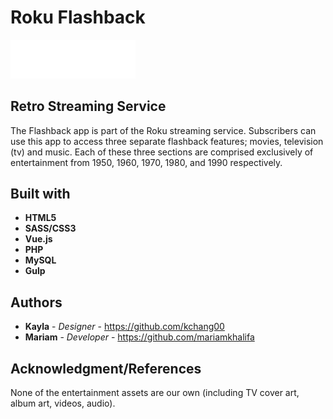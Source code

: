 # Roku Flashback

<img src="/images/roku.svg" alt="Roku Flashback Logo" width="200">

## Retro Streaming Service

The Flashback app is part of the Roku streaming service. Subscribers can use this app to
access three separate flashback features; movies, television (tv) and music. Each of these three
sections are comprised exclusively of entertainment from 1950, 1960, 1970, 1980, and 1990
respectively.


## Built with
* **HTML5**
* **SASS/CSS3**
* **Vue.js**
* **PHP**
* **MySQL**
* **Gulp**

## Authors

* **Kayla** - *Designer* - https://github.com/kchang00
* **Mariam** - *Developer* - https://github.com/mariamkhalifa

## Acknowledgment/References

None of the entertainment assets are our own (including TV cover art, album art, videos, audio).
